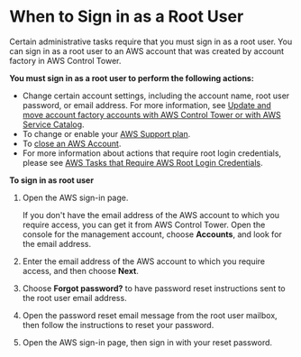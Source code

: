 # When to Sign in as a Root User<a name="root-login"></a>

Certain administrative tasks require that you must sign in as a root user\. You can sign in as a root user to an AWS account that was created by account factory in AWS Control Tower\.

**You must sign in as a root user to perform the following actions:**
+ Change certain account settings, including the account name, root user password, or email address\. For more information, see [Update and move account factory accounts with AWS Control Tower or with AWS Service Catalog](updating-account-factory-accounts.md)\.
+ To change or enable your [AWS Support plan](https://docs.aws.amazon.com/controltower/latest/userguide/troubleshooting.html#getting-support)\.
+ To [close an AWS Account](https://docs.aws.amazon.com/awsaccountbilling/latest/aboutv2/close-account.html)\.
+ For more information about actions that require root login credentials, please see [AWS Tasks that Require AWS Root Login Credentials](https://docs.aws.amazon.com/general/latest/gr/aws_tasks-that-require-root.html)\.

**To sign in as root user**

1. Open the AWS sign\-in page\.

   If you don't have the email address of the AWS account to which you require access, you can get it from AWS Control Tower\. Open the console for the management account, choose **Accounts**, and look for the email address\.

1. Enter the email address of the AWS account to which you require access, and then choose **Next**\.

1. Choose **Forgot password?** to have password reset instructions sent to the root user email address\.

1.  Open the password reset email message from the root user mailbox, then follow the instructions to reset your password\.

1. Open the AWS sign\-in page, then sign in with your reset password\.